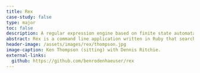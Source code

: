 ```yaml
---
title: Rex
case-study: false
type: major
toc: false
description: A regular expression engine based on finite state automata wrapped in a grep-style CLI.
abstract: Rex is a command line application written in Ruby that searches plain text based on regular exressions. It is modeled on the popular grep utility. Using well-known patterns and algorithms, it compiles the regular expression provided into a finite state automaton, produces customizable results listings, and integrates with your git repository.
header-image: /assets/images/rex/thompson.jpg
image-caption: Ken Thompson (sitting) with Dennis Ritchie.
external-links:
  github: https://github.com/benrodenhaeuser/rex
---
```



